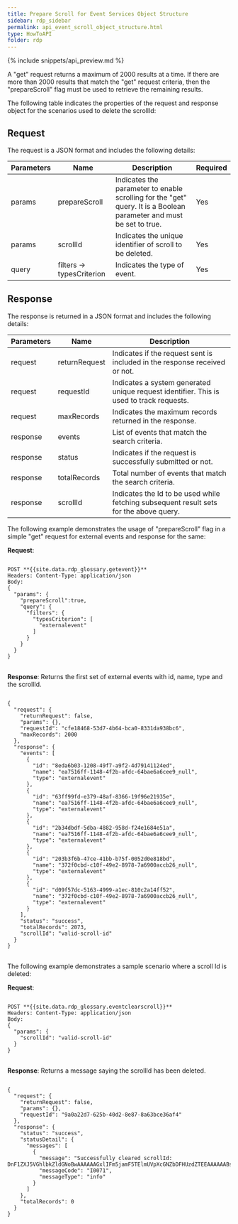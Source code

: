 ```yaml
---
title: Prepare Scroll for Event Services Object Structure
sidebar: rdp_sidebar
permalink: api_event_scroll_object_structure.html
type: HowToAPI
folder: rdp
---
```


{% include snippets/api_preview.md %}

A "get" request returns a maximum of 2000 results at a time. If there are more than 2000 results that match the "get" request criteria, then the "prepareScroll" flag must be used to retrieve the remaining results.

The following table indicates the properties of the request and response object for the scenarios used to delete the scrollId:

## Request

The request is a JSON format and includes the following details:

| Parameters | Name | Description | Required |
|-------|--------|----------------|-------------|
| params | prepareScroll | Indicates the parameter to enable scrolling for the "get" query. It is a Boolean parameter and must be set to true. | Yes |
| params | scrollId | Indicates the unique identifier of scroll to be deleted. | Yes | 
| query | filters -> typesCriterion | Indicates the type of event. | Yes | 

## Response

The response is returned in a JSON format and includes the following details:

| Parameters | Name | Description |
|-------|--------|----------------|
| request | returnRequest | Indicates if the request sent is included in the response received or not. |
| request | requestId | Indicates a system generated unique request identifier. This is used to track requests. |
| request | maxRecords | Indicates the maximum records returned in the response. |
| response | events | List of events that match the search criteria. |
| response | status | Indicates if the request is successfully submitted or not. |
| response | totalRecords | Total number of events that match the search criteria. |
| response | scrollId | Indicates the Id to be used while fetching subsequent result sets for the above query. | 

The following example demonstrates the usage of "prepareScroll" flag in a simple "get" request for external events and response for the same:

**Request**:

<pre>
<code>
POST **{{site.data.rdp_glossary.getevent}}**
Headers: Content-Type: application/json
Body:
{
  "params": {
    "prepareScroll":true,
    "query": {
      "filters": {
        "typesCriterion": [
          "externalevent"
        ]
      }
    }
  }
}
</code>
</pre>

**Response**: Returns the first set of external events with id, name, type and the scrollId. 

<pre>
<code>
{
  "request": {
    "returnRequest": false,
    "params": {},
    "requestId": "cfe18468-53d7-4b64-bca0-8331da938bc6",
    "maxRecords": 2000
  },
  "response": {
    "events": [
      {
        "id": "8eda6b03-1208-49f7-a9f2-4d79141124ed",
        "name": "ea7516ff-1148-4f2b-afdc-64bae6a6cee9_null",
        "type": "externalevent"
      },
      {
        "id": "63ff99fd-e379-48af-8366-19f96e21935e",
        "name": "ea7516ff-1148-4f2b-afdc-64bae6a6cee9_null",
        "type": "externalevent"
      },
      {
        "id": "2b34dbdf-5dba-4882-958d-f24e1684e51a",
        "name": "ea7516ff-1148-4f2b-afdc-64bae6a6cee9_null",
        "type": "externalevent"
      },
      {
        "id": "203b3f6b-47ce-41bb-b75f-0052d0e818bd",
        "name": "372f0cbd-c10f-49e2-8978-7a6900accb26_null",
        "type": "externalevent"
      },
      {
        "id": "d09f57dc-5163-4999-a1ec-810c2a14ff52",
        "name": "372f0cbd-c10f-49e2-8978-7a6900accb26_null",
        "type": "externalevent"
      }
    ],
    "status": "success",
    "totalRecords": 2073,
    "scrollId": "valid-scroll-id"
  }
}
</code>
</pre>

The following example demonstrates a sample scenario where a scroll Id is deleted:

**Request**:

<pre>
<code>
POST **{{site.data.rdp_glossary.eventclearscroll}}**
Headers: Content-Type: application/json
Body:
{
  "params": {
    "scrollId": "valid-scroll-id"
  }
}
</code>
</pre>

**Response**: Returns a message saying the scrollId has been deleted.

<pre>
<code>
{
  "request": {
    "returnRequest": false,
    "params": {},
    "requestId": "9a0a22d7-625b-40d2-8e87-8a63bce36af4"
  },
  "response": {
    "status": "success",
    "statusDetail": {
      "messages": [
        {
          "message": "Successfully cleared scrollId: DnF1ZXJ5VGhlbkZldGNoBwAAAAAAGxlIFm5jamF5TElmUVpXcGNZbDFHUzdZTEEAAAAAABsZRxZuY2pheUxJZlFaV3BjWWwxR1M3WUxBAAAAAAAY4YcWNTNPYlB1cFRSUEdFT0NwZVIwNDB5UQAAAAAAJtGsFk90LXNjUUFWVFRPRlUwbV9GSERyOEEAAAAAABVvZRZST1piU2JJVVRzV2FlVzJtb2hQNFB3AAAAAAAbGUkWbmNqYXlMSWZRWldwY1lsMUdTN1lMQQAAAAAAGOGIFjUzT2JQdXBUUlBHRU9DcGVSMDQweVE=",
          "messageCode": "I0071",
          "messageType": "info"
        }
      ]
    },
    "totalRecords": 0
  }
}
</code>
</pre>



